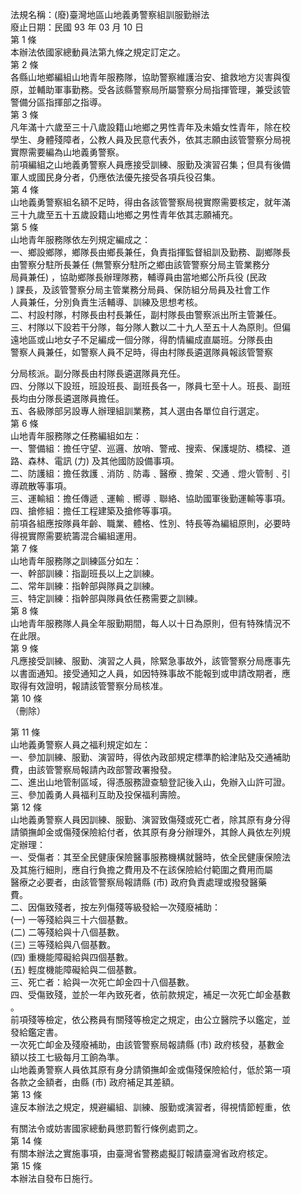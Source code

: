 法規名稱：(廢)臺灣地區山地義勇警察組訓服勤辦法  
廢止日期：民國 93 年 03 月 10 日  
第 1 條  
本辦法依國家總動員法第九條之規定訂定之。  
第 2 條  
各縣山地鄉編組山地青年服務隊，協助警察維護治安、搶救地方災害與復  
原，並輔助軍事勤務。受各該縣警察局所屬警察分局指揮管理，兼受該管  
警備分區指揮部之指導。  
第 3 條  
凡年滿十六歲至三十八歲設籍山地鄉之男性青年及未婚女性青年，除在校  
學生、身體殘障者，公教人員及民意代表外，依其志願由該管警察分局視  
實際需要編為山地義勇警察。  
前項編組之山地義勇警察人員應接受訓練、服勤及演習召集；但具有後備  
軍人或國民身分者，仍應依法優先接受各項兵役召集。  
第 4 條  
山地義勇警察組名額不足時，得由各該管警察局視實際需要核定，就年滿  
三十九歲至五十五歲設籍山地鄉之男性青年依其志願補充。  
第 5 條  
山地青年服務隊依左列規定編成之：  
一、鄉設鄉隊，鄉隊長由鄉長兼任，負責指揮監督組訓及勤務、副鄉隊長  
由警察分駐所長兼任 (無警察分駐所之鄉由該管警察分局主管業務分  
局員兼任) ，協助鄉隊長辦理隊務，輔導員由當地鄉公所兵役 (民政  
) 課長，及該管警察分局主管業務分局員、保防組分局員及社會工作  
人員兼任，分別負責生活輔導、訓練及思想考核。  
二、村設村隊，村隊長由村長兼任，副村隊長由警察派出所主管兼任。  
三、村隊以下設若干分隊，每分隊人數以二十九人至五十人為原則。但偏  
遠地區或山地女子不足編成一個分隊，得酌情編成直屬班。分隊長由  
警察人員兼任，如警察人員不足時，得由村隊長遴選隊員報該管警察  


分局核派。副分隊長由村隊長遴選隊員充任。  
四、分隊以下設班，班設班長、副班長各一，隊員七至十人。班長、副班  
長均由分隊長遴選隊員擔任。  
五、各級隊部另設專人辦理組訓業務，其人選由各單位自行選定。  
第 6 條  
山地青年服務隊之任務編組如左：  
一、警備組：擔任守望、巡邏、放哨、警戒、搜索、保護堤防、橋樑、道  
路、森林、電訊 (力) 及其他國防設備事項。  
二、防護組：擔任救護﹑消防﹑防毒﹑醫療﹑擔架﹑交通﹑燈火管制﹑引  
導疏散等事項。  
三、運輸組：擔任傳遞﹑運輸﹑嚮導﹑聯絡、協助國軍後勤運輸等事項。  
四、搶修組：擔任工程建築及搶修等事項。  
前項各組應按隊員年齡、職業、體格、性別、特長等為編組原則，必要時  
得視實際需要統籌混合編組運用。  
第 7 條  
山地青年服務隊之訓練區分如左：  
一、幹部訓練：指副班長以上之訓練。  
二、常年訓練：指幹部與隊員之訓練。  
三、特定訓練：指幹部與隊員依任務需要之訓練。  
第 8 條  
山地青年服務隊人員全年服勤期間，每人以十日為原則，但有特殊情況不  
在此限。  
第 9 條  
凡應接受訓練、服勤、演習之人員，除緊急事故外，該管警察分局應事先  
以書面通知。接受通知之人員，如因特殊事故不能報到或申請改期者，應  
取得有效證明，報請該管警察分局核准。  
第 10 條  
（刪除）  


第 11 條  
山地義勇警察人員之福利規定如左：  
一、參加訓練、服勤、演習時，得依內政部規定標準酌給津貼及交通補助  
費，由該管警察局報請內政部警政署撥發。  
二、進出山地管制區域，得憑服務證查驗登記後入山，免辦入山許可證。  
三、參加義勇人員福利互助及投保福利壽險。  
第 12 條  
山地義勇警察人員因訓練、服勤、演習致傷殘或死亡者，除其原有身分得  
請領撫卹金或傷殘保險給付者，依其原有身分辦理外，其餘人員依左列規  
定辦理：  
一、受傷者：其至全民健康保險醫事服務機構就醫時，依全民健康保險法  
及其施行細則，應自行負擔之費用及不在該保險給付範圍之費用而屬  
醫療之必要者，由該管警察局報請縣 (市) 政府負責處理或撥發醫藥  
費。  
二、因傷致殘者，按左列傷殘等級發給一次殘廢補助：  
(一) 一等殘給與三十六個基數。  
(二) 二等殘給與十八個基數。  
(三) 三等殘給與八個基數。  
(四) 重機能障礙給與四個基數。  
(五) 輕度機能障礙給與二個基數。  
三、死亡者：給與一次死亡卹金四十八個基數。  
四、受傷致殘，並於一年內致死者，依前款規定，補足一次死亡卹金基數  
。  
前項殘等檢定，依公務員有關殘等檢定之規定，由公立醫院予以鑑定，並  
發給鑑定書。  
一次死亡卹金及殘廢補助，由該管警察局報請縣 (市) 政府核發，基數金  
額以技工七級每月工餉為準。  
山地義勇警察人員依其原有身分請領撫卹金或傷殘保險給付，低於第一項  
各款之金額者，由縣 (市) 政府補足其差額。  
第 13 條  
違反本辦法之規定，規避編組、訓練、服勤或演習者，得視情節輕重，依  


有關法令或妨害國家總動員懲罰暫行條例處罰之。  
第 14 條  
有關本辦法之實施事項，由臺灣省警務處擬訂報請臺灣省政府核定。  
第 15 條  
本辦法自發布日施行。  



